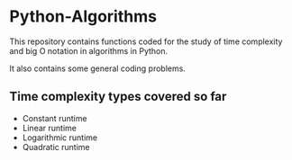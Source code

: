 # Python-Algorithms

This repository contains functions coded for the study of time complexity and big O notation in algorithms in Python.

It also contains some general coding problems.

## Time complexity types covered so far

* Constant runtime
* Linear runtime
* Logarithmic runtime
* Quadratic runtime

